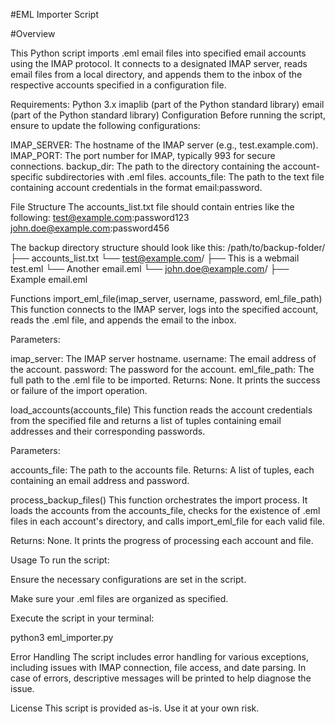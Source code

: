 #EML Importer Script

#Overview

This Python script imports .eml email files into specified email accounts using the IMAP protocol. It connects to a designated IMAP server, reads email files from a local directory, and appends them to the inbox of the respective accounts specified in a configuration file.

Requirements:
Python 3.x
imaplib (part of the Python standard library)
email (part of the Python standard library)
Configuration
Before running the script, ensure to update the following configurations:

IMAP_SERVER: The hostname of the IMAP server (e.g., test.example.com).
IMAP_PORT: The port number for IMAP, typically 993 for secure connections.
backup_dir: The path to the directory containing the account-specific subdirectories with .eml files.
accounts_file: The path to the text file containing account credentials in the format email:password.

File Structure
The accounts_list.txt file should contain entries like the following:
test@example.com:password123
john.doe@example.com:password456

The backup directory structure should look like this:
/path/to/backup-folder/
├── accounts_list.txt
└── test@example.com/
    ├── This is a webmail test.eml
    └── Another email.eml
└── john.doe@example.com/
    ├── Example email.eml
    
Functions
import_eml_file(imap_server, username, password, eml_file_path)
This function connects to the IMAP server, logs into the specified account, reads the .eml file, and appends the email to the inbox.

Parameters:

imap_server: The IMAP server hostname.
username: The email address of the account.
password: The password for the account.
eml_file_path: The full path to the .eml file to be imported.
Returns: None. It prints the success or failure of the import operation.

load_accounts(accounts_file)
This function reads the account credentials from the specified file and returns a list of tuples containing email addresses and their corresponding passwords.

Parameters:

accounts_file: The path to the accounts file.
Returns: A list of tuples, each containing an email address and password.

process_backup_files()
This function orchestrates the import process. It loads the accounts from the accounts_file, checks for the existence of .eml files in each account's directory, and calls import_eml_file for each valid file.

Returns: None. It prints the progress of processing each account and file.

Usage
To run the script:

Ensure the necessary configurations are set in the script.

Make sure your .eml files are organized as specified.

Execute the script in your terminal:

python3 eml_importer.py

Error Handling
The script includes error handling for various exceptions, including issues with IMAP connection, file access, and date parsing. In case of errors, descriptive messages will be printed to help diagnose the issue.

License
This script is provided as-is. Use it at your own risk.
